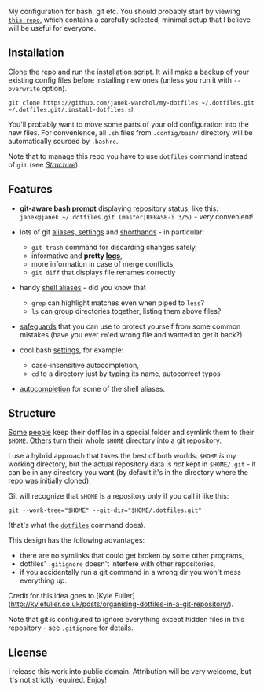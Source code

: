 My configuration for bash, git etc.  You should probably start by viewing
[`this repo`](https://github.com/janek-warchol/sensible-dotfiles), which
contains a carefully selected, minimal setup that I believe will be useful
for everyone.



Installation
------------

Clone the repo and run the [installation script](.install-dotfiles.sh).
It will make a backup of your existing config files before installing new ones
(unless you run it with `--overwrite` option).

    git clone https://github.com/janek-warchol/my-dotfiles ~/.dotfiles.git
    ~/.dotfiles.git/.install-dotfiles.sh

You'll probably want to move some parts of your old configuration into
the new files.  For convenience, all `.sh` files from `.config/bash/` directory
will be automatically sourced by `.bashrc`.

Note that to manage this repo you have to use `dotfiles` command instead of `git`
(see [_Structure_](README.md#structure)).



Features
--------

- **git-aware [bash prompt](.config/bash/prompt.sh)** displaying repository status, like this:  
  `janek@janek ~/.dotfiles.git (master|REBASE-i 3/5)` - _very_ convenient!

- lots of git [aliases, settings](.config/git/config) and
  [shorthands](.config/bash/git-aliases.sh) - in particular:
  - `git trash` command for discarding changes safely,
  - informative and **pretty [logs](.config/git/config#L50)**,
  - more information in case of merge conflicts,
  - `git diff` that displays file renames correctly

- handy [shell aliases](.config/bash/aliases.sh) - did you know that
  - `grep` can highlight matches even when piped to `less`?
  - `ls` can group directories together, listing them above files?

- [safeguards](.config/bash/safeguards.sh) that you can use to protect yourself from
  some common mistakes (have you ever `rm`'ed wrong file and wanted to get it back?)

- cool bash [settings](.config/bash/settings.sh), for example:
  - case-insensitive autocompletion,
  - `cd` to a directory just by typing its name, autocorrect typos

- [autocompletion](.config/bash/autocompletion.sh) for some of the shell aliases.



Structure
---------

[Some](https://github.com/ryanb/dotfiles)
[people](http://www.anishathalye.com/2014/08/03/managing-your-dotfiles/)
keep their dotfiles in a special folder and symlink them to their `$HOME`.
[Others](https://github.com/rtomayko/dotfiles)
turn their whole `$HOME` directory into a git repository.

I use a hybrid approach that takes the best of both worlds: `$HOME` _is_
my working directory, but the actual repository data is _not_ kept in `$HOME/.git` -
it can be in any directory you want (by default it's in the directory where
the repo was initially cloned).

Git will recognize that `$HOME` is a repository only if you call it like this:

    git --work-tree="$HOME" --git-dir="$HOME/.dotfiles.git"

(that's what the [`dotfiles`](.bashrc#L4) command does).

This design has the following advantages:
- there are no symlinks that could get broken by some other programs,
- dotfiles' `.gitignore` doesn't interfere with other repositories,
- if you accidentally run a git command in a wrong dir you won't mess everything up.

Credit for this idea goes to [Kyle Fuller]
(http://kylefuller.co.uk/posts/organising-dotfiles-in-a-git-repository/).

Note that git is configured to ignore everything except hidden files in this
repository - see [`.gitignore`](.gitignore) for details.



License
-------

I release this work into public domain.  Attribution will be very welcome,
but it's not strictly required.  Enjoy!
